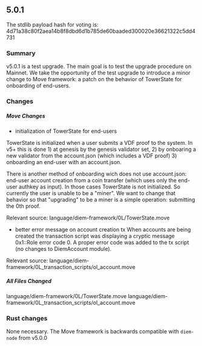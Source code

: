 ## 5.0.1

The stdlib payload hash for voting is: 4d71a38c80f2aea14b8f8dbd6d1b785de60baaded300020e36621322c5dd4731

### Summary
v5.0.1 is a test upgrade. The main goal is to test the upgrade procedure on Mainnet.
We take the opportunity of the test upgrade to introduce a minor change to Move framework: a patch on the behavior of TowerState for onboarding of end-users.

### Changes

##### Move Changes
  - initialization of TowerState for end-users

TowerState is initialized when a user submits a VDF proof to the system. In v5+ this is done 1) at genesis by the genesis validator set, 2) by onboaring a new validator from the account.json (which includes a VDF proof) 3) onboarding an end-user with an account.json.

There is another method of onboarding wich does not use account.json: end-user account creation from a coin transfer (which uses only the end-user authkey as input). In those cases TowerState is not initialized. So currently the user is unable to be a "miner". We want to change that behavior so that "upgrading" to be a miner is a simple operation: submitting the 0th proof.

Relevant source:
language/diem-framework/0L/TowerState.move

  - better error message on account creation tx
When accounts are being created the transaction script was displaying a cryptic message 0x1::Role error code 0. A proper error code was added to the tx script (no changes to DiemAccount module).

Relevant source:
language/diem-framework/0L_transaction_scripts/ol_account.move

##### All Files Changed
language/diem-framework/0L/TowerState.move
language/diem-framework/0L_transaction_scripts/ol_account.move

### Rust changes
None necessary. The Move framework is backwards compatible with `diem-node` from v5.0.0
